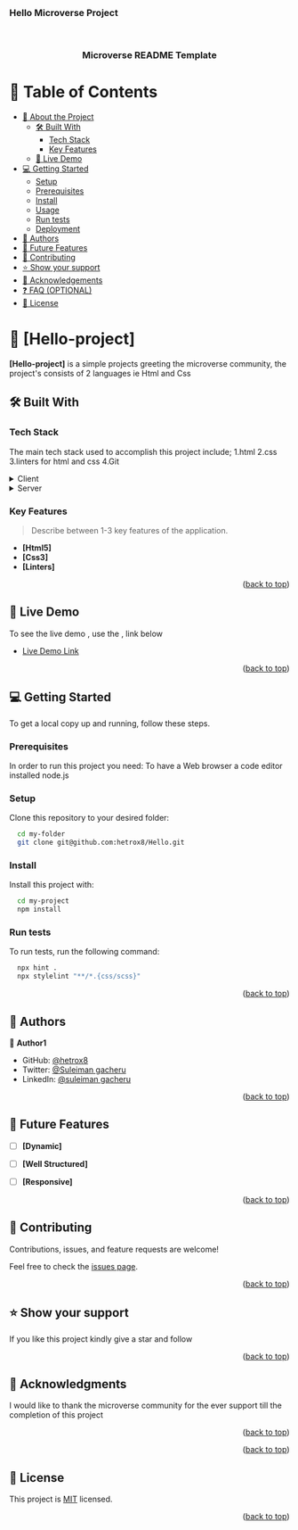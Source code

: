 <a name="readme-top"></a>

 <br/>
  <h3><b>Hello Microverse Project</b></h3>

<!--
HOW TO USE:
This is an example of how you may give instructions on setting up your project locally.

Modify this file to match your project and remove sections that don't apply.

REQUIRED SECTIONS:
- Table of Contents
- About the Project
  - Built With
  - Live Demo
- Getting Started
- Authors
- Future Features
- Contributing
- Show your support
- Acknowledgements
- License

OPTIONAL SECTIONS:
- FAQ

After you're finished please remove all the comments and instructions!
-->

<div align="center">
 
  <br/>
  <h3><b>Microverse README Template</b></h3>

</div>

<!-- TABLE OF CONTENTS -->

# 📗 Table of Contents

- [📖 About the Project](#about-project)
  - [🛠 Built With](#built-with)
    - [Tech Stack](#tech-stack)
    - [Key Features](#key-features)
  - [🚀 Live Demo](#live-demo)
- [💻 Getting Started](#getting-started)
  - [Setup](#setup)
  - [Prerequisites](#prerequisites)
  - [Install](#install)
  - [Usage](#usage)
  - [Run tests](#run-tests)
  - [Deployment](#deployment)
- [👥 Authors](#authors)
- [🔭 Future Features](#future-features)
- [🤝 Contributing](#contributing)
- [⭐️ Show your support](#support)
- [🙏 Acknowledgements](#acknowledgements)
- [❓ FAQ (OPTIONAL)](#faq)
- [📝 License](#license)

<!-- PROJECT DESCRIPTION -->

# 📖 [Hello-project] <a name="about-project"></a>



**[Hello-project]** is a simple projects greeting the microverse community, the project's consists of 2 languages ie Html and Css

## 🛠 Built With <a name="built-with"></a>

### Tech Stack <a name="tech-stack"></a>

The main tech stack used to accomplish this project include; 
1.html
2.css
3.linters for html and css
4.Git

<details>
  <summary>Client</summary>
  <ul>
    <li><a href="https://www.w3schools.com/html/">html</a></li>
    <li><a href="https://www.w3schools.com/css/">css</a></li>
  </ul>
</details>

<details>

  <summary>Server</summary>
  <ul>
    <li><a href="https://github.com/">Github</a></li>
  </ul>
</details>




<!-- Features -->

### Key Features <a name="key-features"></a>

> Describe between 1-3 key features of the application.

- **[Html5]**
- **[Css3]**
- **[Linters]**

<p align="right">(<a href="#readme-top">back to top</a>)</p>

<!-- LIVE DEMO -->

## 🚀 Live Demo <a name="live-demo"></a>

To see the live demo , use the , link below

- [Live Demo Link](http://127.0.0.1:5500/index.html)

<p align="right">(<a href="#readme-top">back to top</a>)</p>

<!-- GETTING STARTED -->

## 💻 Getting Started <a name="getting-started"></a>


To get a local copy up and running, follow these steps.

### Prerequisites

In order to run this project you need:
To have a Web browser 
a code editor
installed node.js

### Setup

Clone this repository to your desired folder:



```sh
  cd my-folder
  git clone git@github.com:hetrox8/Hello.git
```


### Install

Install this project with:



```sh
  cd my-project
  npm install
```


### Run tests

To run tests, run the following command:


```sh
  npx hint .
  npx stylelint "**/*.{css/scss}"
```

<p align="right">(<a href="#readme-top">back to top</a>)</p>

<!-- AUTHORS -->

## 👥 Authors <a name="authors"></a>



👤 **Author1**

- GitHub: [@hetrox8](https://github.com/hetrox8)
- Twitter: [@Suleiman gacheru](https://twitter.com/twitterhandle)
- LinkedIn: [@suleiman gacheru](https://linkedin.com/in/suleimangacheru)

<p align="right">(<a href="#readme-top">back to top</a>)</p>

<!-- FUTURE FEATURES -->

## 🔭 Future Features <a name="future-features"></a>

- [ ] **[Dynamic]**
- [ ] **[Well Structured]**
- [ ] **[Responsive]**


<p align="right">(<a href="#readme-top">back to top</a>)</p>

<!-- CONTRIBUTING -->

## 🤝 Contributing <a name="contributing"></a>

Contributions, issues, and feature requests are welcome!

Feel free to check the [issues page](../../issues/).

<p align="right">(<a href="#readme-top">back to top</a>)</p>

<!-- SUPPORT -->

## ⭐️ Show your support <a name="support"></a>


If you like this project kindly give a star and  follow

<p align="right">(<a href="#readme-top">back to top</a>)</p>

<!-- ACKNOWLEDGEMENTS -->

## 🙏 Acknowledgments <a name="acknowledgements"></a>



I would like to thank the microverse community for the ever support till the completion of this project

<p align="right">(<a href="#readme-top">back to top</a>)</p>

<!-- FAQ (optional) -->


<p align="right">(<a href="#readme-top">back to top</a>)</p>

<!-- LICENSE -->

## 📝 License <a name="license"></a>

This project is [MIT](MIT.md) licensed.

<p align="right">(<a href="#readme-top">back to top</a>)</p>